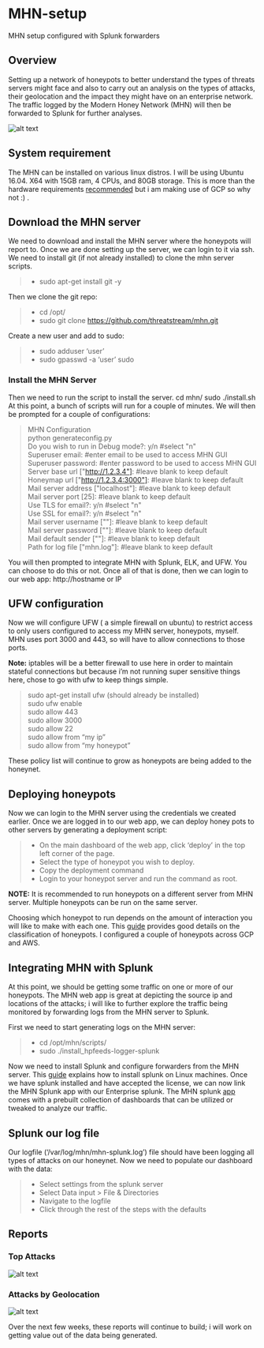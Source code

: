 # MHN-setup
MHN setup configured with Splunk forwarders 

## Overview
Setting up a network of honeypots to better understand the types of threats servers might face and also to carry out an analysis on the types of attacks, their geolocation and the impact they might have on an enterprise network. The traffic logged by the Modern Honey Network (MHN) will then be forwarded to Splunk for further analyses.  

![alt text](https://github.com/adepoju/MHN-setup/blob/master/splunk_dashboard.png "Splunk Dashboard")

## System requirement 
The MHN can be installed on various linux distros. I will be using Ubuntu 16.04. X64 with 15GB ram, 4 CPUs, and 80GB storage. This is more than the hardware requirements [recommended](https://github.com/threatstream/mhn/wiki/Hardware-Recommendations) but i am making use of GCP so why not :) .

## Download the MHN server
We need to download and install the MHN server where the honeypots will report to. Once we are done setting up the server, we can login to it via ssh. We need to install git (if not already installed) to clone the mhn server scripts. 

> * sudo apt-get install git -y

Then we clone the git repo:
> * cd /opt/
> * sudo git clone https://github.com/threatstream/mhn.git

Create a new user and add to sudo:
> * sudo adduser ‘user’
> * sudo gpasswd -a ‘user’ sudo 

### Install the MHN Server
Then we need to run the script to install the server.
cd mhn/
sudo ./install.sh
At this point, a bunch of scripts will run for a couple of minutes. We will then be prompted for a couple of configurations:

> MHN Configuration  
> python generateconfig.py  
> Do you wish to run in Debug mode?: y/n #select "n"  
> Superuser email: #enter email to be used to access MHN GUI  
> Superuser password:  #enter password to be used to access MHN GUI  
> Server base url ["http://1.2.3.4"]: #leave blank to keep default  
> Honeymap url ["http://1.2.3.4:3000"]: #leave blank to keep default  
> Mail server address ["localhost"]: #leave blank to keep default  
> Mail server port [25]: #leave blank to keep default  
> Use TLS for email?: y/n #select "n"  
> Use SSL for email?: y/n #select "n"  
> Mail server username [""]: #leave blank to keep default  
> Mail server password [""]: #leave blank to keep default  
> Mail default sender [""]: #leave blank to keep default  
> Path for log file ["mhn.log"]: #leave blank to keep default  


You will then prompted to integrate MHN with Splunk, ELK, and UFW. You can choose to do this or not. Once all of that is done, then we can login to our web app:
http://hostname or IP  

## UFW configuration
Now we will configure UFW ( a simple firewall on ubuntu) to restrict access to only users configured to access my MHN server, honeypots, myself. MHN uses port 3000 and 443, so will have to allow connections to those ports.

**Note:** iptables will be a better firewall to use here in order to maintain stateful connections but because i’m not running super sensitive things here, chose to go with ufw to keep things simple.

> sudo apt-get install ufw (should already be installed)  
> sudo ufw enable  
> sudo allow 443  
> sudo allow 3000  
> sudo allow 22  
> sudo allow from “my ip”  
> sudo allow from “my honeypot”  

These policy list will continue to grow as honeypots are being added to the honeynet.


## Deploying honeypots  
Now we can login to the MHN server using the credentials we created earlier. Once we are logged in to our web app, we can deploy honey pots to other servers by generating a deployment script:  
> * On the main dashboard of the web app, click ‘deploy’ in the top left corner of the page.
> * Select the type of honeypot you wish to deploy.
> * Copy the deployment command
> * Login to your honeypot server and run the command as root.

**NOTE:** It is recommended to run honeypots on a different server from MHN server. Multiple honeypots can be run on the same server. 

Choosing which honeypot to run depends on the amount of interaction you will like to make with each one. This [guide](https://www.symantec.com/connect/articles/guide-different-kinds-honeypots) provides good details on the classification of honeypots. I configured a couple of honeypots across GCP and AWS.


## Integrating MHN with Splunk
At this point, we should be getting some traffic on one or more of our honeypots. The MHN web app is great at depicting the source ip and locations of the attacks; i will like to further explore the traffic being monitored by forwarding logs from the MHN server to Splunk.  

First we need to start generating logs on the MHN server:  
> * cd /opt/mhn/scripts/
> * sudo ./install_hpfeeds-logger-splunk

Now we need to install Splunk and configure forwarders from the MHN server. This [guide](https://medium.com/@smurf3r5/splunk-enterprise-on-digital-ocean-ubuntu-16-x-95c31c7e7e2c) explains how to install splunk on Linux machines. Once we have splunk installed and have accepted the license, we can now link the MHN Splunk app with our Enterprise splunk. The MHN splunk [app](https://splunkbase.splunk.com/app/2707/) comes with a prebuilt collection of dashboards that can be utilized or tweaked to analyze our traffic.

## Splunk our log file
Our logfile (‘/var/log/mhn/mhn-splunk.log’) file should have been logging all types of attacks on our honeynet. Now we need to populate our dashboard with the data:  
> * Select settings from the splunk server 
> * Select Data input > File & Directories
> * Navigate to the logfile
> * Click through the rest of the steps with the defaults

## Reports 
### Top Attacks

![alt text](https://github.com/adepoju/MHN-setup/blob/master/mhn_dashboard.png "MHN Top Attacks")

### Attacks by Geolocation

![alt text](https://github.com/adepoju/MHN-setup/blob/master/mhn_attacks.png "Attacks by Geolocation")


Over the next few weeks, these reports will continue to build; i will work on getting value out of the data being generated.
